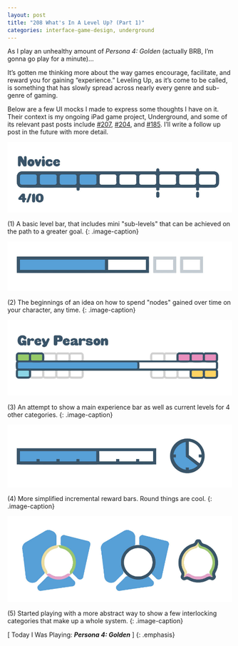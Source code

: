 ```yaml
---
layout: post
title: "208 What's In A Level Up? (Part 1)"
categories: interface-game-design, underground
---
```

As I play an unhealthy amount of *Persona 4: Golden* (actually BRB, I’m gonna go play for a minute)...

It’s gotten me thinking more about the way games encourage, facilitate, and reward you for gaining “experience.” Leveling Up, as it’s come to be called, is something that has slowly spread across nearly every genre and sub-genre of gaming.

Below are a few UI mocks I made to express some thoughts I have on it.  Their context is my ongoing iPad game project, Underground, and some of its relevant past posts include [#207](http://www.foster-douglas.com/games/207-sweeper-revisited/), [#204](http://www.foster-douglas.com/games/204-sweeper/), and [#185](http://www.foster-douglas.com/games/185-underground-shopping-ui/).  I’ll write a follow up post in the future with more detail.

![SweeperRevisted](/img/games/208_Whats_In_A_Level_Up_1.jpg "SweeperRevisted")

(1) A basic level bar, that includes mini "sub-levels" that can be achieved on the path to a greater goal.
{: .image-caption}

![SweeperRevisted](/img/games/208_Whats_In_A_Level_Up_2.jpg "SweeperRevisted")

(2) The beginnings of an idea on how to spend "nodes" gained over time on your character, any time.
{: .image-caption}

![SweeperRevisted](/img/games/208_Whats_In_A_Level_Up_3.jpg "SweeperRevisted")

(3) An attempt to show a main experience bar as well as current levels for 4 other categories.
{: .image-caption}

![SweeperRevisted](/img/games/208_Whats_In_A_Level_Up_4.jpg "SweeperRevisted")

(4) More simplified incremental reward bars. Round things are cool.
{: .image-caption}

![SweeperRevisted](/img/games/208_Whats_In_A_Level_Up_5.jpg "SweeperRevisted")

(5) Started playing with a more abstract way to show a few interlocking categories that make up a whole system.
{: .image-caption}

[ Today I Was Playing: ***Persona 4: Golden*** ]
{: .emphasis}

